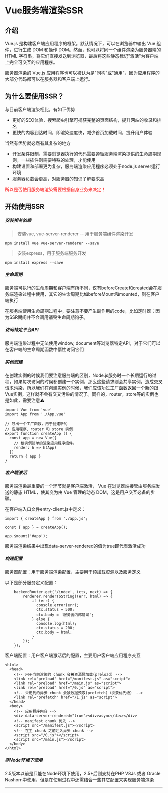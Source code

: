 
# Vue服务端渲染SSR

## 介绍

Vue.js 是构建客户端应用程序的框架。默认情况下，可以在浏览器中输出 Vue 组件，进行生成 DOM 和操作 DOM。然而，也可以将同一个组件渲染为服务器端的 HTML 字符串，将它们直接发送到浏览器，最后将这些静态标记"激活"为客户端上完全可交互的应用程序。

服务器渲染的 Vue.js 应用程序也可以被认为是"同构"或"通用"，因为应用程序的大部分代码都可以在服务器和客户端上运行。

## 为什么要使用SSR？

与目前客户端渲染相比，有如下优势

- 更好的SEO体验，搜索爬虫引擎可捕获完整的页面结构，提升网站的收录和排名
- 更快的内容到达时间，即渲染速度快，减少首页加载时间，提升用户体验

当然有优势就必然有其复杂的地方

- 开发条件限制，需要浏览器执行的代码需要遵循服务端渲染提供的生命周期规则，一些插件则需要特殊的处理，才能使用
- 构建设置和部署更为复杂，服务端渲染应用程序必须处于node.js server运行环境
- 服务器负载会更高，对服务器的知识了解要求高

<p style="color: red;">所以是否使用服务端渲染需要根据自身业务来决定！</p>

## 开始使用SSR

##### 安装相关依赖

> 安装vue, vue-server-renderer -- 用于服务端组件渲染开发

    npm install vue vue-server-renderer --save
    
> 安装express，用于服务端服务开发

    npm install express --save
    
##### 生命周期

服务端可执行的生命周期和客户端有所不同，仅有beforeCreate和created会在服务端渲染过程中使用，其它的生命周期比如beforeMount和mounted，则在客户端执行

在服务端使用生命周期过程中，要注意不要产生副作用的code，比如定时器；因为SSR期间并不会调用销毁生命周期钩子。

##### 访问特定平台API

服务端渲染过程中无法使用window, document等浏览器特定API，对于它们可以在客户端的生命周期函数中惰性访问它们

##### 实例创建

在创建实例的时候我们要注意服务端的区别，Node.js服务时一个长期运行的过程，如果每次访问的时候都创建一个实例，那么这些请求则会共享实例，造成交叉请求污染，所以我们在创建实例的时候，我们应该功过工厂函数返回一个新的跟Vue实例，这样就不会有交叉污染的情况了。同样的，router，store等的实例也是如此，需要注意⚠️

    import Vue from 'vue'
    import App from './App.vue'
    
    // 导出一个工厂函数，用于创建新的
    // 应用程序、router 和 store 实例
    export function createApp () {
      const app = new Vue({
        // 根实例简单的渲染应用程序组件。
        render: h => h(App)
      })
      return { app }
    }

##### 客户端激活

服务端渲染最重要的一个环节就是客户端激活， Vue 在浏览器端接管由服务端发送的静态 HTML，使其变为由 Vue 管理的动态 DOM，这是用户交互必备的步骤。

在客户端入口文件entry-client.js中定义：

    import { createApp } from './app.js';
    
    const { app } = createApp();
    
    app.$mount('#app');

    
服务端渲染结果中出现data-server-rendered的值为true即代表激活成功

##### 构建配置

服务器配置：用于服务端渲染配置，主要用于预加载资源以及服务定义

以下是部分服务定义配置：

        backendRouter.get('/index', (ctx, next) => {
            renderer.renderToString((err, html) => {
                if (err) {
                  console.error(err);
                  ctx.status = 500;
                  ctx.body = '服务器内部错误';
                } else {
                  console.log(html);
                  ctx.status = 200;
                  ctx.body = html;
                }
            });
        });

客户端配置：用户客户端激活后的配置，主要用户客户端应用程序交互

    <html>
      <head>
        <!-- 用于当前渲染的 chunk 会被资源预加载(preload) -->
        <link rel="preload" href="/manifest.js" as="script">
        <link rel="preload" href="/main.js" as="script">
        <link rel="preload" href="/0.js" as="script">
        <!-- 未用到的异步 chunk 会被数据预取(prefetch)（次要优先级） -->
        <link rel="prefetch" href="/1.js" as="script">
      </head>
      <body>
        <!-- 应用程序内容 -->
        <div data-server-rendered="true"><div>async</div></div>
        <!-- manifest chunk 优先 -->
        <script src="/manifest.js"></script>
        <!-- 在主 chunk 之前注入异步 chunk -->
        <script src="/0.js"></script>
        <script src="/main.js"></script>
      </body>
    </html>

##### 非Node环境下使用

2.5版本以前是只能在Node环境下使用，2.5+后则支持在PHP V8Js 或者 Oracle Nashorn中使用，但是在使用过程中还需结合一些其它配置来实现服务端渲染

---
